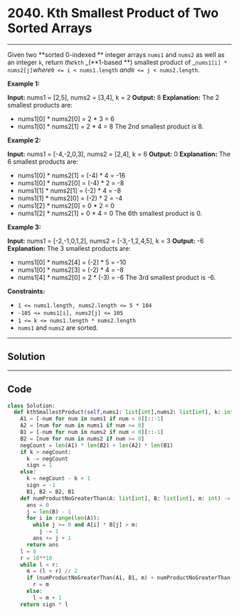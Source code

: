 # 2040. Kth Smallest Product of Two Sorted Arrays

---

Given two **sorted 0-indexed ** integer arrays `nums1` and `nums2` as well as an integer `k`, return _the_`kth` _(**1-based **) smallest product of _`nums1[i] * nums2[j]`_where_`0 <= i < nums1.length` _and_`0 <= j < nums2.length`. 

 

**Example 1:**


**Input:** nums1 = [2,5], nums2 = [3,4], k = 2
**Output:** 8
**Explanation:** The 2 smallest products are:
- nums1[0] * nums2[0] = 2 * 3 = 6
- nums1[0] * nums2[1] = 2 * 4 = 8
The 2nd smallest product is 8.


**Example 2:**


**Input:** nums1 = [-4,-2,0,3], nums2 = [2,4], k = 6
**Output:** 0
**Explanation:** The 6 smallest products are:
- nums1[0] * nums2[1] = (-4) * 4 = -16
- nums1[0] * nums2[0] = (-4) * 2 = -8
- nums1[1] * nums2[1] = (-2) * 4 = -8
- nums1[1] * nums2[0] = (-2) * 2 = -4
- nums1[2] * nums2[0] = 0 * 2 = 0
- nums1[2] * nums2[1] = 0 * 4 = 0
The 6th smallest product is 0.


**Example 3:**


**Input:** nums1 = [-2,-1,0,1,2], nums2 = [-3,-1,2,4,5], k = 3
**Output:** -6
**Explanation:** The 3 smallest products are:
- nums1[0] * nums2[4] = (-2) * 5 = -10
- nums1[0] * nums2[3] = (-2) * 4 = -8
- nums1[4] * nums2[0] = 2 * (-3) = -6
The 3rd smallest product is -6.


 

**Constraints:**

  * `1 <= nums1.length, nums2.length <= 5 * 104`
  * `-105 <= nums1[i], nums2[j] <= 105`
  * `1 <= k <= nums1.length * nums2.length`
  * `nums1` and `nums2` are sorted.

---

## Solution



---

## Code
```python
class Solution:
  def kthSmallestProduct(self,nums1: list[int],nums2: list[int], k: int) -> int:
    A1 = [-num for num in nums1 if num < 0][::-1]
    A2 = [num for num in nums1 if num >= 0]
    B1 = [-num for num in nums2 if num < 0][::-1]
    B2 = [num for num in nums2 if num >= 0]
    negCount = len(A1) * len(B2) + len(A2) * len(B1)
    if k > negCount:
      k -= negCount
      sign = 1
    else:
      k = negCount - k + 1
      sign = -1
      B1, B2 = B2, B1
    def numProductNoGreaterThan(A: list[int], B: list[int], m: int) -> int:
      ans = 0
      j = len(B) - 1
      for i in range(len(A)):
        while j >= 0 and A[i] * B[j] > m:
          j -= 1
        ans += j + 1
      return ans
    l = 0
    r = 10**10
    while l < r:
      m = (l + r) // 2
      if (numProductNoGreaterThan(A1, B1, m) + numProductNoGreaterThan(A2, B2, m) >= k):
        r = m
      else:
        l = m + 1
    return sign * l
```
